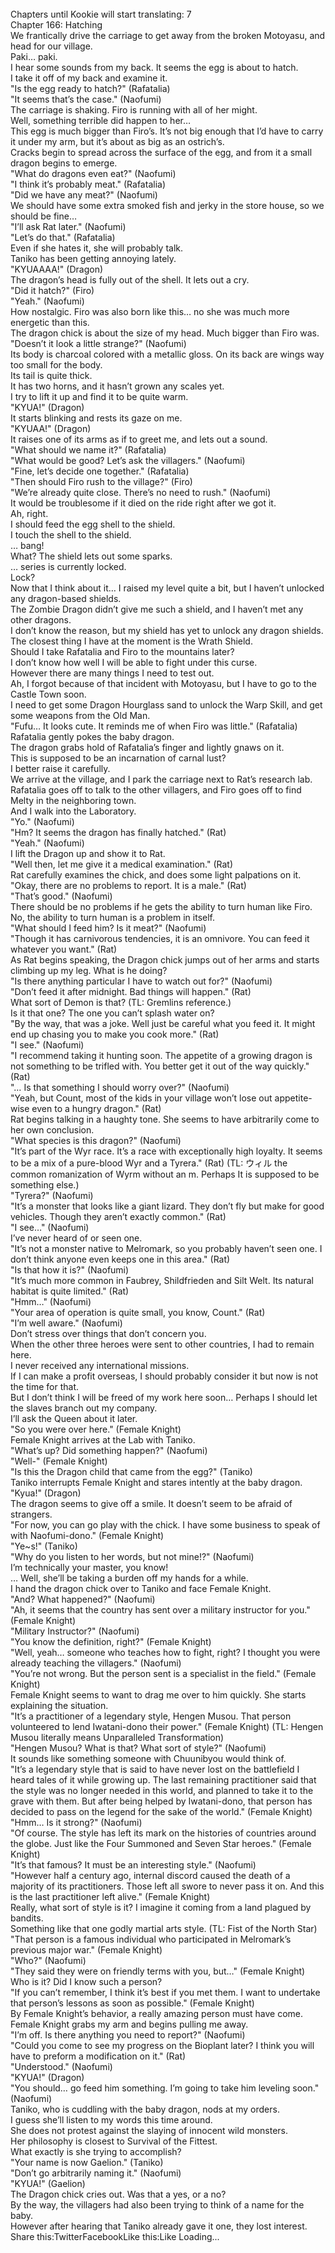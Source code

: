 <br/>
Chapters until Kookie will start translating: 7<br/>
Chapter 166: Hatching<br/>
We frantically drive the carriage to get away from the broken Motoyasu, and head for our village.<br/>
Paki… paki.<br/>
I hear some sounds from my back. It seems the egg is about to hatch.<br/>
I take it off of my back and examine it.<br/>
"Is the egg ready to hatch?" (Rafatalia)<br/>
"It seems that’s the case." (Naofumi)<br/>
The carriage is shaking. Firo is running with all of her might.<br/>
Well, something terrible did happen to her…<br/>
This egg is much bigger than Firo’s. It’s not big enough that I’d have to carry it under my arm, but it’s about as big as an ostrich’s.<br/>
Cracks begin to spread across the surface of the egg, and from it a small dragon begins to emerge.<br/>
"What do dragons even eat?" (Naofumi)<br/>
"I think it’s probably meat." (Rafatalia)<br/>
"Did we have any meat?" (Naofumi)<br/>
We should have some extra smoked fish and jerky in the store house, so we should be fine…<br/>
"I’ll ask Rat later." (Naofumi)<br/>
"Let’s do that." (Rafatalia)<br/>
Even if she hates it, she will probably talk.<br/>
Taniko has been getting annoying lately.<br/>
"KYUAAAA!" (Dragon)<br/>
The dragon’s head is fully out of the shell. It lets out a cry.<br/>
"Did it hatch?" (Firo)<br/>
"Yeah." (Naofumi)<br/>
How nostalgic. Firo was also born like this… no she was much more energetic than this.<br/>
The dragon chick is about the size of my head. Much bigger than Firo was.<br/>
"Doesn’t it look a little strange?" (Naofumi)<br/>
Its body is charcoal colored with a metallic gloss. On its back are wings way too small for the body.<br/>
Its tail is quite thick.<br/>
It has two horns, and it hasn’t grown any scales yet.<br/>
I try to lift it up and find it to be quite warm.<br/>
"KYUA!" (Dragon)<br/>
It starts blinking and rests its gaze on me.<br/>
"KYUAA!" (Dragon)<br/>
It raises one of its arms as if to greet me, and lets out a sound.<br/>
"What should we name it?" (Rafatalia)<br/>
"What would be good? Let’s ask the villagers." (Naofumi)<br/>
"Fine, let’s decide one together." (Rafatalia)<br/>
"Then should Firo rush to the village?" (Firo)<br/>
"We’re already quite close. There’s no need to rush." (Naofumi)<br/>
It would be troublesome if it died on the ride right after we got it.<br/>
Ah, right.<br/>
I should feed the egg shell to the shield.<br/>
I touch the shell to the shield.<br/>
… bang!<br/>
What? The shield lets out some sparks.<br/>
… series is currently locked.<br/>
Lock?<br/>
Now that I think about it… I raised my level quite a bit, but I haven’t unlocked any dragon-based shields.<br/>
The Zombie Dragon didn’t give me such a shield, and I haven’t met any other dragons.<br/>
I don’t know the reason, but my shield has yet to unlock any dragon shields.<br/>
The closest thing I have at the moment is the Wrath Shield.<br/>
Should I take Rafatalia and Firo to the mountains later?<br/>
I don’t know how well I will be able to fight under this curse.<br/>
However there are many things I need to test out.<br/>
Ah, I forgot because of that incident with Motoyasu, but I have to go to the Castle Town soon.<br/>
I need to get some Dragon Hourglass sand to unlock the Warp Skill, and get some weapons from the Old Man.<br/>
"Fufu… It looks cute. It reminds me of when Firo was little." (Rafatalia)<br/>
Rafatalia gently pokes the baby dragon.<br/>
The dragon grabs hold of Rafatalia’s finger and lightly gnaws on it.<br/>
This is supposed to be an incarnation of carnal lust?<br/>
I better raise it carefully.<br/>
We arrive at the village, and I park the carriage next to Rat’s research lab.<br/>
Rafatalia goes off to talk to the other villagers, and Firo goes off to find Melty in the neighboring town.<br/>
And I walk into the Laboratory.<br/>
"Yo." (Naofumi)<br/>
"Hm? It seems the dragon has finally hatched." (Rat)<br/>
"Yeah." (Naofumi)<br/>
I lift the Dragon up and show it to Rat.<br/>
"Well then, let me give it a medical examination." (Rat)<br/>
Rat carefully examines the chick, and does some light palpations on it.<br/>
"Okay, there are no problems to report. It is a male." (Rat)<br/>
"That’s good." (Naofumi)<br/>
There should be no problems if he gets the ability to turn human like Firo. No, the ability to turn human is a problem in itself.<br/>
"What should I feed him? Is it meat?" (Naofumi)<br/>
"Though it has carnivorous tendencies, it is an omnivore. You can feed it whatever you want." (Rat)<br/>
As Rat begins speaking, the Dragon chick jumps out of her arms and starts climbing up my leg. What is he doing?<br/>
"Is there anything particular I have to watch out for?" (Naofumi)<br/>
"Don’t feed it after midnight. Bad things will happen." (Rat)<br/>
What sort of Demon is that? (TL: Gremlins reference.)<br/>
Is it that one? The one you can’t splash water on?<br/>
"By the way, that was a joke. Well just be careful what you feed it. It might end up chasing you to make you cook more." (Rat)<br/>
"I see." (Naofumi)<br/>
"I recommend taking it hunting soon. The appetite of a growing dragon is not something to be trifled with. You better get it out of the way quickly." (Rat)<br/>
"… Is that something I should worry over?" (Naofumi)<br/>
"Yeah, but Count, most of the kids in your village won’t lose out appetite-wise even to a hungry dragon." (Rat)<br/>
Rat begins talking in a haughty tone. She seems to have arbitrarily come to her own conclusion.<br/>
"What species is this dragon?" (Naofumi)<br/>
"It’s part of the Wyr race. It’s a race with exceptionally high loyalty. It seems to be a mix of a pure-blood Wyr and a Tyrera." (Rat) (TL: ウィル the common romanization of Wyrm without an m. Perhaps It is supposed to be something else.)<br/>
"Tyrera?" (Naofumi)<br/>
"It’s a monster that looks like a giant lizard. They don’t fly but make for good vehicles. Though they aren’t exactly common." (Rat)<br/>
"I see…" (Naofumi)<br/>
I’ve never heard of or seen one.<br/>
"It’s not a monster native to Melromark, so you probably haven’t seen one. I don’t think anyone even keeps one in this area." (Rat)<br/>
"Is that how it is?" (Naofumi)<br/>
"It’s much more common in Faubrey, Shildfrieden and Silt Welt. Its natural habitat is quite limited." (Rat)<br/>
"Hmm…" (Naofumi)<br/>
"Your area of operation is quite small, you know, Count." (Rat)<br/>
"I’m well aware." (Naofumi)<br/>
Don’t stress over things that don’t concern you.<br/>
When the other three heroes were sent to other countries, I had to remain here.<br/>
I never received any international missions.<br/>
If I can make a profit overseas, I should probably consider it but now is not the time for that.<br/>
But I don’t think I will be freed of my work here soon… Perhaps I should let the slaves branch out my company.<br/>
I’ll ask the Queen about it later.<br/>
"So you were over here." (Female Knight)<br/>
Female Knight arrives at the Lab with Taniko.<br/>
"What’s up? Did something happen?" (Naofumi)<br/>
"Well-" (Female Knight)<br/>
"Is this the Dragon child that came from the egg?" (Taniko)<br/>
Taniko interrupts Female Knight and stares intently at the baby dragon.<br/>
"Kyua!" (Dragon)<br/>
The dragon seems to give off a smile. It doesn’t seem to be afraid of strangers.<br/>
"For now, you can go play with the chick. I have some business to speak of with Naofumi-dono." (Female Knight)<br/>
"Ye~s!" (Taniko)<br/>
"Why do you listen to her words, but not mine!?" (Naofumi)<br/>
I’m technically your master, you know!<br/>
… Well, she’ll be taking a burden off my hands for a while.<br/>
I hand the dragon chick over to Taniko and face Female Knight.<br/>
"And? What happened?" (Naofumi)<br/>
"Ah, it seems that the country has sent over a military instructor for you." (Female Knight)<br/>
"Military Instructor?" (Naofumi)<br/>
"You know the definition, right?" (Female Knight)<br/>
"Well, yeah… someone who teaches how to fight, right? I thought you were already teaching the villagers." (Naofumi)<br/>
"You’re not wrong. But the person sent is a specialist in the field." (Female Knight)<br/>
Female Knight seems to want to drag me over to him quickly. She starts explaining the situation.<br/>
"It’s a practitioner of a legendary style, Hengen Musou. That person volunteered to lend Iwatani-dono their power." (Female Knight) (TL: Hengen Musou literally means Unparalleled Transformation)<br/>
"Hengen Musou? What is that? What sort of style?" (Naofumi)<br/>
It sounds like something someone with Chuunibyou would think of.<br/>
"It’s a legendary style that is said to have never lost on the battlefield I heard tales of it while growing up. The last remaining practitioner said that the style was no longer needed in this world, and planned to take it to the grave with them. But after being helped by Iwatani-dono, that person has decided to pass on the legend for the sake of the world." (Female Knight)<br/>
"Hmm… Is it strong?" (Naofumi)<br/>
"Of course. The style has left its mark on the histories of countries around the globe. Just like the Four Summoned and Seven Star heroes." (Female Knight)<br/>
"It’s that famous? It must be an interesting style." (Naofumi)<br/>
"However half a century ago, internal discord caused the death of a majority of its practitioners. Those left all swore to never pass it on. And this is the last practitioner left alive." (Female Knight)<br/>
Really, what sort of style is it? I imagine it coming from a land plagued by bandits.<br/>
Something like that one godly martial arts style. (TL: Fist of the North Star)<br/>
"That person is a famous individual who participated in Melromark’s previous major war." (Female Knight)<br/>
"Who?" (Naofumi)<br/>
"They said they were on friendly terms with you, but…" (Female Knight)<br/>
Who is it? Did I know such a person?<br/>
"If you can’t remember, I think it’s best if you met them. I want to undertake that person’s lessons as soon as possible." (Female Knight)<br/>
By Female Knight’s behavior, a really amazing person must have come.<br/>
Female Knight grabs my arm and begins pulling me away.<br/>
"I’m off. Is there anything you need to report?" (Naofumi)<br/>
"Could you come to see my progress on the Bioplant later? I think you will have to preform a modification on it." (Rat)<br/>
"Understood." (Naofumi)<br/>
"KYUA!" (Dragon)<br/>
"You should… go feed him something. I’m going to take him leveling soon." (Naofumi)<br/>
Taniko, who is cuddling with the baby dragon, nods at my orders.<br/>
I guess she’ll listen to my words this time around.<br/>
She does not protest against the slaying of innocent wild monsters.<br/>
Her philosophy is closest to Survival of the Fittest.<br/>
What exactly is she trying to accomplish?<br/>
"Your name is now Gaelion." (Taniko)<br/>
"Don’t go arbitrarily naming it." (Naofumi)<br/>
"KYUA!" (Gaelion)<br/>
The Dragon chick cries out. Was that a yes, or a no?<br/>
By the way, the villagers had also been trying to think of a name for the baby.<br/>
However after hearing that Taniko already gave it one, they lost interest.<br/>
Share this:TwitterFacebookLike this:Like Loading... <br/>
